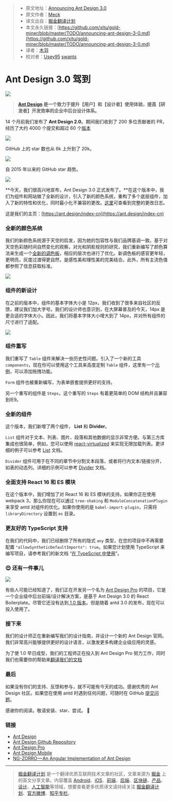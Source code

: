 > * 原文地址：[Announcing Ant Design 3.0](https://medium.com/ant-design/announcing-ant-design-3-0-70e3e65eca0c)
> * 原文作者：[Meck](https://medium.com/@yesmeck?source=post_header_lockup)
> * 译文出自：[掘金翻译计划](https://github.com/xitu/gold-miner)
> * 本文永久链接：[https://github.com/xitu/gold-miner/blob/master/TODO/announcing-ant-design-3-0.md](https://github.com/xitu/gold-miner/blob/master/TODO/announcing-ant-design-3-0.md)
> * 译者：[木羽](https://github.com/zwwill)
> * 校对者：[Usey95](https://github.com/Usey95) [swants](http://www.swants.cn)


# Ant Design 3.0 驾到

![](https://cdn-images-1.medium.com/max/2000/1*LipB3O0Bt3sdeP4V9ZILeQ.png)

> **[Ant Design](https://ant.design/index-cn) 是一个致力于提升【用户】和【设计者】使用体验，提高【研发者】开发效率的企业中后台设计体系。**

14 个月前我们发布了 **Ant Design 2.0**。期间我们收到了 200 多位贡献者的 PR，经历了大约 4000 个提交和超过 60 个[版本](https://github.com/ant-design/ant-design/releases)

![](https://cdn-images-1.medium.com/max/800/1*lo18e8-74pk6w5jLPy7npA.png)

GitHub 上的 star 数也从 6k 上升到了 20k。

![](https://cdn-images-1.medium.com/max/1000/1*pn8DEp6GwBgoVksi9kwMuw.png)

自 2015 年以来的 GitHub star 趋势。

![](https://cdn-images-1.medium.com/max/800/1*Pyy85SEu0fYxthrWe7vv-A.png)

**今天，我们很高兴地宣布，Ant Design 3.0 正式发布了。**在这个版本中，我们为组件和网站做了全新的设计，引入了新的颜色系统，重构了多个底层组件，加入了新的特性和优化，同时最小化不兼容的更改。[这里](https://ant.design/changelog-cn#3.0.0)可查看到完整的更改日志。

这是我们的主页：[https://ant.design/index-cn](https://ant.design/index-cn)

### 全新的颜色系统

我们的新颜色系统源于天空的启发，因为她的包容性与我们品牌基调一致。基于对天空色彩随时间自然变化的观察，对光和阴影规则的研究，我们重新编写了颜色算法来生成一个[全新的调色板](https://ant.design/docs/spec/colors-cn)，相应的层次也进行了优化。新调色板的感官更年轻，更明亮，灰度过渡得更自然，是感性美和理性美的完美结合。此外，所有主流色值都参照了信息获取标准。

![](https://cdn-images-1.medium.com/max/1000/1*PzbgW3jZA9uyR8JszwLgAw.png)

### 组件的新设计

在之前的版本中，组件的基本字体大小是 12px，我们收到了很多来自社区的反馈，建议我们加大字号。我们的设计师也意识到，在大屏幕普及的今天，14px 是更合适的字体大小。因此，我们将基本字体大小增大到了 14px，并对所有组件的尺寸进行了适配。

![](https://cdn-images-1.medium.com/max/2000/1*NIlj0-TdLMbo_hzSBP8tmg.png)

### 组件重写

我们重写了 `Table` 组件来解决一些历史性问题。引入了一个新的工具 `components`，现在你可以使用这个工具来高度定制 `Table` 组件，这里有一个[示例](https://ant.design/components/table-cn/#components-table-demo-drag-sorting)，可以添加拖拽功能。

`Form` 组件也被重新编写，为表单嵌套提供更好的支持。

另一个重写的组件是 `Steps`，这个重写的 `Steps` 有着更简单的 DOM 结构并且兼容到IE9。

### 全新的组件

这个版本，我们新增了两个组件， **List** 和 **Divider**。

`List` 组件对于文本、列表、图片、段落和其他数据的显示非常方便。与第三方库集成也很简单，例如，您可以使用 [react-virtualized](https://github.com/bvaughn/react-virtualized) 来实现无限加载列表。更详细的例子可以参考 [List](https://ant.design/components/list-cn/) 文档。

`Divider` 组件可用于在不同的章节中分割文本段落，或者将行内文本/链接分开，如表的动态列。详细的示例可以参考 [Divider](https://ant.design/components/divider-cn/) 文档。

### 全面支持 React 16 和 ES 模块

在这个版本中，我们增加了对 React 16 和 ES 模块的支持。如果你正在使用 webpack 3，那么你现在可以通过 `tree-shaking` 和 `ModuleConcatenationPlugin` 来享受 antd 对组件的优化。如果你使用的是 `babel-import-plugin`，只需将 `libraryDirectory` 设置到 `es` 目录。

### 更友好的 TypeScript 支持

在我们的代码中，我们已经删除了所有的隐式 `any` 类型，在您的项目中不再需要配置 `"allowSyntheticDefaultImports": true`。如果您计划使用 TypeScript 来编写项目，请参考我们的新文档 “[在 TypeScript 中使用](https://ant.design/docs/react/use-in-typescript-cn/)”。

### 😍 还有一件事儿

![](https://cdn-images-1.medium.com/max/1000/1*YHn_dMzMYfkIL2Hr5TvXcQ.png)

有些人可能已经知道了，我们正在开发另一个名为 [Ant Design Pro](https://pro.ant.design/) 的项目，它是一个企业级中后台前端/设计解决方案，是基于 Ant Design 3.0 的 React Boilerplate。尽管它还没有达到[ 1.0 版本](https://github.com/ant-design/ant-design-pro/issues/333)。但是随着 antd 3.0 的发布，现在可以投入使用了。

### 接下来

我们的设计师正在重新编写我们的设计指南，并设计一个新的 Ant Design 官网。我们非常高兴能够提供更好的设计语言，以激发更多构建企业级应用的灵感。

为了使 1.0 早日成型，我们的工程师正在投入到 Ant Design Pro 努力工作，同时我们也需要你的帮助来[翻译我们的文档](https://github.com/ant-design/ant-design-pro/issues/120)

### 最后

如果没有你们的支持、反馈和参与，就不可能有今天的成功。感谢优秀的 Ant Design 社区。如果您在使用 antd 时遇到任何问题，可随时在 GitHub [提交问题](https://github.com/ant-design/ant-design/issues/new)。

感谢你的阅读。敬请安装、star、尝试。 🎉

### 链接

*   [Ant Design](https://ant.design)
*   [Ant Design Github Repository](http://github.com/ant-design/ant-design)
*   [Ant Design Pro](https://pro.ant.design/)
*   [Ant Design Mobile](https://mobile.ant.design/)
*   [NG-ZORRO — An Angular Implementation of Ant Design](https://ng.ant.design)


---

> [掘金翻译计划](https://github.com/xitu/gold-miner) 是一个翻译优质互联网技术文章的社区，文章来源为 [掘金](https://juejin.im) 上的英文分享文章。内容覆盖 [Android](https://github.com/xitu/gold-miner#android)、[iOS](https://github.com/xitu/gold-miner#ios)、[前端](https://github.com/xitu/gold-miner#前端)、[后端](https://github.com/xitu/gold-miner#后端)、[区块链](https://github.com/xitu/gold-miner#区块链)、[产品](https://github.com/xitu/gold-miner#产品)、[设计](https://github.com/xitu/gold-miner#设计)、[人工智能](https://github.com/xitu/gold-miner#人工智能)等领域，想要查看更多优质译文请持续关注 [掘金翻译计划](https://github.com/xitu/gold-miner)、[官方微博](http://weibo.com/juejinfanyi)、[知乎专栏](https://zhuanlan.zhihu.com/juejinfanyi)。
